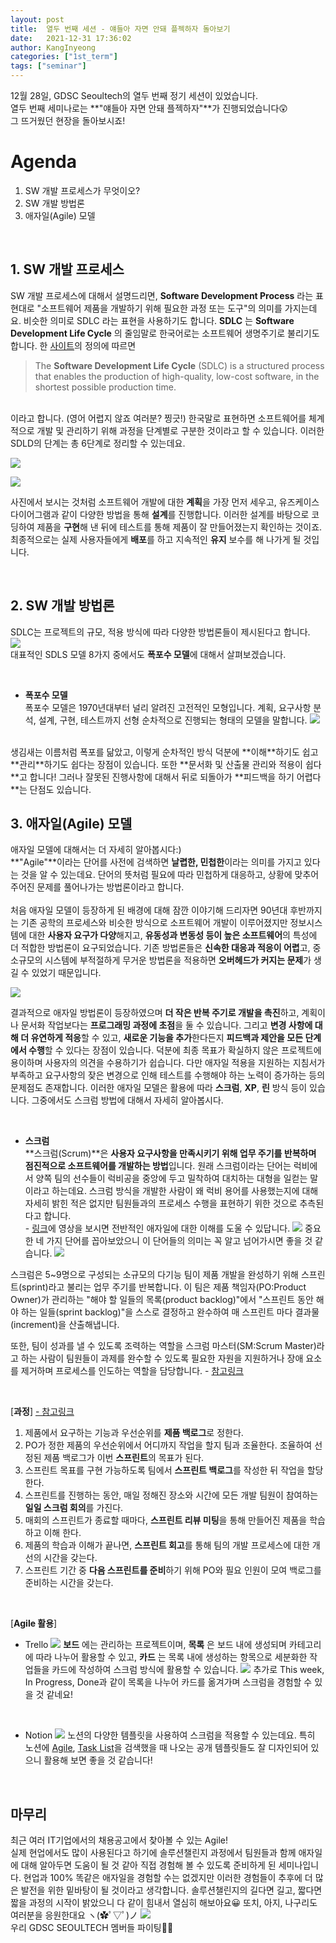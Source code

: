 ```yaml
---
layout: post
title:  열두 번째 세션 - 얘들아 자면 안돼 플젝하자 돌아보기
date:   2021-12-31 17:36:02
author: KangInyeong
categories: ["1st_term"]
tags: ["seminar"]
---
```


12월 28일, GDSC Seoultech의 열두 번째 정기 세션이 있었습니다. <br>
열두 번째 세미나로는 **"얘들아 자면 안돼 플젝하자"**가 진행되었습니다😲<br>
그 뜨거웠던 현장을 돌아보시죠!

# Agenda

1. SW 개발 프로세스가 무엇이오?
2. SW 개발 방법론
3. 애자일(Agile) 모델


<br>

## 1. SW 개발 프로세스

SW 개발 프로세스에 대해서 설명드리면, **Software Development Process** 라는 표현대로 "소프트웨어 제품을 개발하기 위해 필요한 과정 또는 도구"의 의미를 가지는데요. 비슷한 의미로 SDLC 라는 표현을 사용하기도 합니다. **SDLC** 는 **Software Development Life Cycle** 의 줄임말로 한국어로는 소프트웨어 생명주기로 불리기도 합니다. 한 [사이트](https://www.synopsys.com/glossary/what-is-sdlc.html)의 정의에 따르면
> The __Software Development Life Cycle__ (SDLC) is a structured process that enables the production of high-quality, low-cost software, in the shortest possible production time.

<br>
이라고 합니다. (영어 어렵지 않죠 여러분? 찡긋!) 한국말로 표현하면 소프트웨어를 체계적으로 개발 및 관리하기 위해 과정을 단계별로 구분한 것이라고 할 수 있습니다.  이러한 SDLD의 단계는 총 6단계로 정리할 수 있는데요. 

![](https://images.velog.io/images/kiyoog02/post/5ad9984c-ad73-4617-ac9f-4d65f73897a8/image.png) 

![](https://images.velog.io/images/kiyoog02/post/7ab6e023-4240-4031-a686-aeaa61099960/image.png)

사진에서 보시는 것처럼 소프트웨어 개발에 대한 **계획**을 가장 먼저 세우고, 유즈케이스 다이어그램과 같이 다양한 방법을 통해 **설계**를 진행합니다. 이러한 설계를 바탕으로 코딩하여 제품을 **구현**해 낸 뒤에 테스트를 통해 제품이 잘 만들어졌는지 확인하는 것이죠. 최종적으로는 실제 사용자들에게 **배포**를 하고 지속적인 **유지** 보수를 해 나가게 될 것입니다. 

<br/>

## 2. SW 개발 방법론

SDLC는 프로젝트의 규모, 적용 방식에 따라 다양한 방법론들이 제시된다고 합니다.  
![](https://images.velog.io/images/kiyoog02/post/8e1c178a-9bdc-4c4c-8f1f-e1b068eafc4e/image.png)  
대표적인 SDLS 모델 8가지 중에서도 **폭포수 모델**에 대해서 살펴보겠습니다. 

<br>

- **폭포수 모델**  
폭포수 모델은 1970년대부터 널리 알려진 고전적인 모형입니다. 계획, 요구사항 분석, 설계, 구현, 테스트까지 선형 순차적으로 진행되는 형태의 모델을 말합니다.
![](https://images.velog.io/images/kiyoog02/post/72c9b6d6-6955-42ee-b152-f4b7e3ef2239/image.png)

<br>
생김새는 이름처럼 폭포를 닮았고, 이렇게 순차적인 방식 덕분에 **이해**하기도 쉽고 **관리**하기도 쉽다는 장점이 있습니다. 또한 **문서화 및 산출물 관리와 적용이 쉽다**고 합니다! 그러나 잘못된 진행사항에 대해서 뒤로 되돌아가 **피드백을 하기 어렵다**는 단점도 있습니다.


<br/>

## 3. 애자일(Agile) 모델

애자일 모델에 대해서는 더 자세히 알아봅시다:) 
<br>
**"Agile"**이라는 단어를 사전에 검색하면 **날렵한, 민첩한**이라는 의미를 가지고 있다는 것을 알 수 있는데요. 단어의 뜻처럼 필요에 따라 민첩하게 대응하고, 상황에 맞추어 주어진 문제를 풀어나가는 방법론이라고 합니다.  <br><br>
처음 애자일 모델이 등장하게 된 배경에 대해 잠깐 이야기해 드리자면 90년대 후반까지는 기존 공학의 프로세스와 비슷한 방식으로 소프트웨어 개발이 이루어졌지만 정보시스템에 대한 **사용자 요구가 다양**해지고, **유동성과 변동성 등이 높은 소프트웨어**의 특성에 더 적합한 방법론이 요구되었습니다. 기존 방법론들은 **신속한 대응과 적응이 어렵**고, 중소규모의 시스템에 부적절하게 무거운 방법론을 적용하면 **오버헤드가 커지는 문제**가 생길 수 있었기 때문입니다.

![](https://images.velog.io/images/kiyoog02/post/0705bc30-9da8-41de-bde9-53e77ee2b00c/image.png)

결과적으로 애자일 방법론이 등장하였으며 **더 작은 반복 주기로 개발을 촉진**하고, 계획이나 문서화 작업보다는 **프로그래밍 과정에 초점**을 둘 수 있습니다. 그리고 **변경 사항에 대해 더 유연하게 적응**할 수 있고, **새로운 기능을 추가**한다든지 **피드백과 제안을 모든 단계에서 수행**할 수 있다는 장점이 있습니다. 덕분에 최종 목표가 확실하지 않은 프로젝트에 용이하며 사용자의 의견을 수용하기가 쉽습니다. 다만 애자일 적용을 지원하는 지침서가 부족하고 요구사항의 잦은 변경으로 인해 테스트를 수행해야 하는 노력이 증가하는 등의 문제점도 존재합니다. 이러한 애자일 모델은 활용에 따라 **스크럼**, **XP**, **린** 방식 등이 있습니다. 그중에서도 스크럼 방법에 대해서 자세히 알아봅시다.

<br>

- **스크럼** <br>
**스크럼(Scrum)**은 **사용자 요구사항을 만족시키기 위해 업무 주기를 반복하며 점진적으로 소프트웨어를 개발하는 방법**입니다. 원래 스크럼이라는 단어는 럭비에서 양쪽 팀의 선수들이 럭비공을 중앙에 두고 밀착하여 대치하는 대형을 일컫는 말이라고 하는데요. 스크럼 방식을 개발한 사람이 왜 럭비 용어를 사용했는지에 대해 자세히 밝힌 적은 없지만 팀원들과의 프로세스 수행을 표현하기 위한 것으로 추측된다고 합니다. <br> - [링크](https://www.scrum.org/resources/what-is-scrum)에 영상을 보시면 전반적인 애자일에 대한 이해를 도울 수 있답니다. ![](https://images.velog.io/images/kiyoog02/post/3f8265c3-a464-4fcf-9d10-639598b77a2e/image.png) 중요한 네 가지 단어를 꼽아보았으니 이 단어들의 의미는 꼭 알고 넘어가시면 좋을 것 같습니다. 
![](https://images.velog.io/images/kiyoog02/post/ffa27d9b-e21c-4524-8dc2-785c775b0343/image.png)

스크럼은 5~9명으로 구성되는 소규모의 다기능 팀이 제품 개발을 완성하기 위해 스프린트(sprint)라고 불리는 업무 주기를 반복합니다. 이 팀은 제품 책임자(PO:Product Owner)가 관리하는 "해야 할 일들의 목록(product backlog)"에서 "스프린트 동안 해야 하는 일들(sprint backlog)"을 스스로 결정하고 완수하여 매 스프린트 마다 결과물(increment)을 산출해냅니다.

또한, 팀이 성과를 낼 수 있도록 조력하는 역할을 스크럼 마스터(SM:Scrum Master)라고 하는 사람이 팀원들이 과제를 완수할 수 있도록 필요한 자원을 지원하거나 장애 요소를 제거하며 프로세스를 인도하는 역할을 담당합니다. - [참고링크](https://kood-dev.tistory.com/2)

<br>

[**과정**] [- 참고링크](https://url.kr/vjd79u)  

1. 제품에서 요구하는 기능과 우선순위를 **제품 백로그**로 정한다.
2. PO가 정한 제품의 우선순위에서 어디까지 작업을 할지 팀과 조율한다. 조율하여 선정된 제품 백로그가 이번 **스프린트**의 목표가 된다.
3. 스프린트 목표를 구현 가능하도록 팀에서 **스프린트 백로그**를 작성한 뒤 작업을 할당한다.
4. 스프린트를 진행하는 동안, 매일 정해진 장소와 시간에 모든 개발 팀원이 참여하는 **일일 스크럼 회의**를 가진다.
5. 매회의 스프린트가 종료할 때마다, **스프린트 리뷰 미팅**을 통해 만들어진 제품을 학습하고 이해 한다.
6. 제품의 학습과 이해가 끝나면, **스프린트 회고**를 통해 팀의 개발 프로세스에 대한 개선의 시간을 갖는다.
7. 스프린트 기간 중 **다음 스프린트를 준비**하기 위해 PO와 필요 인원이 모여 백로그를 준비하는 시간을 갖는다.

<br>

[**Agile 활용**]  
- Trello 
![](https://images.velog.io/images/kiyoog02/post/700f8288-7858-43b4-a2c5-4f35f312b624/image.png) **보드** 에는 관리하는 프로젝트이며, **목록** 은 보드 내에 생성되며 카테고리에 따라 나누어 활용할 수 있고, **카드** 는 목록 내에 생성하는 항목으로 세분화한 작업들을 카드에 작성하여 스크럼 방식에 활용할 수 있습니다.
![](https://images.velog.io/images/kiyoog02/post/374fc0b6-746c-4e7b-9248-41d1a9f356ad/image.png) 추가로 This week, In Progress, Done과 같이 목록을 나누어 카드를 옮겨가며 스크럼을 경험할 수 있을 것 같네요!

<br>

- Notion
![](https://images.velog.io/images/kiyoog02/post/fb2085b4-221b-47c7-9244-4cabe04925d0/image.png) 노션의 다양한 템플릿을 사용하여 스크럼을 적용할 수 있는데요. 특히 노션에 [Agile](https://www.notion.so/templates/agile-retrospective), [Task List](https://www.notion.so/templates/engineering-hiring-pipeline)을 검색했을 때 나오는 공개 템플릿들도 잘 디자인되어 있으니 활용해 보면 좋을 것 같습니다!

<br>

## 마무리

최근 여러 IT기업에서의 채용공고에서 찾아볼 수 있는 Agile! <br>
실제 현업에서도 많이 사용된다고 하기에 솔루션챌린지 과정에서 팀원들과 함께 애자일에 대해 알아두면 도움이 될 것 같아 직접 경험해 볼 수 있도록 준비하게 된 세미나입니다. 현업과 100% 똑같은 애자일을 경험할 수는 없겠지만 이러한 경험들이 추후에 더 많은 발전을 위한 밑바탕이 될 것이라고 생각합니다. 솔루션챌린지의 길다면 길고, 짧다면 짧을 과정의 시작이 밝았으니 다 같이 힘내서 열심히 해보아요😀 또치, 아지, 나구리도 여러분을 응원한대요 ヽ(✿ﾟ▽ﾟ)ノ 
![](https://images.velog.io/images/kiyoog02/post/2e4cdff1-5a4f-4123-9451-db425f2df53f/image.png) <br> 우리 GDSC SEOULTECH 멤버들 파이팅💪💪

